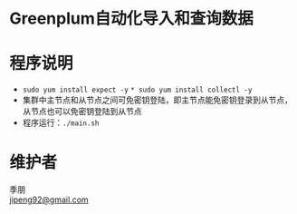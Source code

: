 # Greenplum自动化导入和查询数据

# 程序说明
* `sudo yum install expect -y`
`* sudo yum install collectl -y`
* 集群中主节点和从节点之间可免密钥登陆，即主节点能免密钥登录到从节点，从节点也可以免密钥登陆到从节点
* 程序运行：`./main.sh`


# 维护者
季朋  
jipeng92@gmail.com
